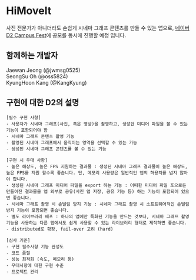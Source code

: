 # HiMoveIt
사진 전문가가 아니더라도 손쉽게 시네마 그래프 콘텐츠를 만들 수 있는 앱으로,
[네이버 D2 Campus Fest](http://d2campusfest.kr/7th/)에 공모를 동시에 진행할 예정 입니다.

## 함께하는 개발자

Jaewan Jeong    (@jwmsg0525)<br>
SeongSu Oh      (@oss5824)<br>
KyungHoon Kang  (@KangKyung)<br>

## 구현에 대한 D2의 설명
    
    [필수 구현 사항] 
    - 사용자가 시네마 그래프(사진, 혹은 영상)을 촬영하고, 생성한 미디어 파일을 볼 수 있는 기능이 포함되어야 함
    - 시네마 그래프 콘텐츠 촬영 기능
    - 촬영된 시네마 그래프에서 움직이는 영역을 선택할 수 있는 가능
    - 생성된 시네마 그래프 콘텐츠를 볼 수 있는 기능

    [구현 시 우대 사항] 
    - 높은 해상도, 높은 FPS 지원하는 결과물 : 생성된 시네마 그래프 결과물이 높은 해상도, 높은 FPS를 지원 할수록 좋습니다. 단, 메모리 사용량은 일반적인 앱의 허용치를 넘지 않아야 합니다.
    - 생성된 시네마 그래프 미디어 파일을 export 하는 기능 : 어떠한 미디어 파일 포으로든 만들어진 결과물을 앱 외부로 공유(사진 앱 저장, 공유 기능 등) 하는 기능이 포함되어 있으면 좋습니다.
    - 시네마 그래프 촬영 시 손떨림 방지 기능 : 시네마 그래프 촬영 시 소프트웨어적인 손떨림 방지 기능이 포함되면 좋습니다.
    - 별도 라이브러리 배포 : 하나의 앱에만 특화된 기능을 만드는 것보다, 시네마 그래프 촬영 기능을 사용하는 다른 앱에서도 쉽게 사용할 수 있는 라이브러리 형태로 제작하면 좋습니다.
    - distributed로 확장, fail-over 고려 (hard)

    [심사 기준] 
    - 구현 필수사항 기능 완성도
    - 코드 품질
    - 성능 최적화 (속도, 메모리 등)
    - 우대사항에 대한 구현 수준
    - 프로젝트 관리



